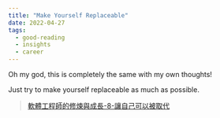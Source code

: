 ```yaml
---
title: "Make Yourself Replaceable"
date: 2022-04-27
tags:
  - good-reading
  - insights
  - career
---
```


Oh my god, this is completely the same with my own thoughts!

Just try to make yourself replaceable as much as possible.

> [軟體工程師的修煉與成長-8-讓自己可以被取代](https://vgod.medium.com/%E8%BB%9F%E9%AB%94%E5%B7%A5%E7%A8%8B%E5%B8%AB%E7%9A%84%E4%BF%AE%E7%85%89%E8%88%87%E6%88%90%E9%95%B7-8-%E8%AE%93%E8%87%AA%E5%B7%B1%E5%8F%AF%E4%BB%A5%E8%A2%AB%E5%8F%96%E4%BB%A3-61e0e2bce857)
